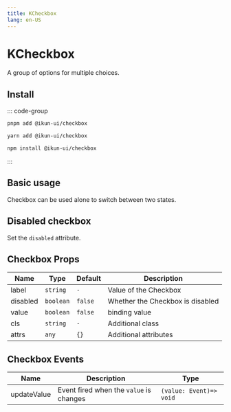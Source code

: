 ```yaml
---
title: KCheckbox
lang: en-US
---
```


# KCheckbox

A group of options for multiple choices.

## Install

::: code-group

```bash [pnpm]
pnpm add @ikun-ui/checkbox
```

```bash [yarn]
yarn add @ikun-ui/checkbox
```

```bash [npm]
npm install @ikun-ui/checkbox
```

:::

## Basic usage

Checkbox can be used alone to switch between two states.

<demo src="../../../../example/checkbox/basic.svelte" github="https://github.com/ikun-svelte/ikun-ui/tree/main/components/Checkbox"></demo>

## Disabled checkbox

Set the `disabled` attribute.

<demo src="../../../../example/checkbox/disabled.svelte" github="https://github.com/ikun-svelte/ikun-ui/tree/main/components/Checkbox"></demo>

## Checkbox Props

| Name     | Type      | Default | Description                      |
| -------- | --------- | ------- | -------------------------------- |
| label    | `string`  | `-`     | Value of the Checkbox            |
| disabled | `boolean` | `false` | Whether the Checkbox is disabled |
| value    | `boolean` | `false` | binding value                    |
| cls      | `string`  | `-`     | Additional class                 |
| attrs    | `any`     | `{}`    | Additional attributes            |

## Checkbox Events

| Name        | Description                             | Type                    |
| ----------- | --------------------------------------- | ----------------------- |
| updateValue | Event fired when the `value` is changes | `(value: Event)=> void` |
